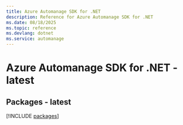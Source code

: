 ```yaml
---
title: Azure Automanage SDK for .NET
description: Reference for Azure Automanage SDK for .NET
ms.date: 08/18/2025
ms.topic: reference
ms.devlang: dotnet
ms.service: automanage
---
```

# Azure Automanage SDK for .NET - latest
## Packages - latest
[!INCLUDE [packages](automanage-index.md)]